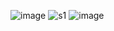 ![image](https://user-images.githubusercontent.com/68162762/93990410-b3237580-fda8-11ea-95f5-1ea738034dcb.png)
![s1](https://user-images.githubusercontent.com/68162762/93990516-d0584400-fda8-11ea-809e-c1b5dcc523c8.PNG)
![image](https://user-images.githubusercontent.com/68162762/93990688-0c8ba480-fda9-11ea-9302-8561ae9d74d0.png)

